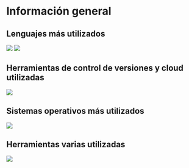 <div>
  <h1>Información general</h1>
  
  <h2>Lenguajes más utilizados</h2>
  <img src="https://skillicons.dev/icons?i=python,java,c,c#," />
  <img src="https://skillicons.dev/icons?i=powershell"/>

  <h2>Herramientas de control de versiones y cloud utilizadas</h2>
  <img src="https://skillicons.dev/icons?i=azure,aws,docker,github" />

  <h2>Sistemas operativos más utilizados</h2>
  <img src="https://skillicons.dev/icons?i=windows,linux,kali,ubuntu" />

  <h2>Herramientas varias utilizadas</h2>
  <img src="https://skillicons.dev/icons?i=nodejs,react,nextjs,mongodb,postgres,mysql,htmx,css,tailwind,unity,blender,vscode,eclipse" />
</div>
